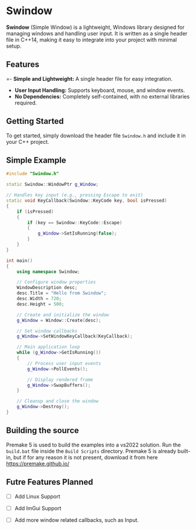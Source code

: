 # Swindow

**Swindow** (Simple Window) is a lightweight, Windows library designed for managing windows and handling user input. It is written as a single header file in C++14, making it easy to integrate into your project with minimal setup.

## Features

=- **Simple and Lightweight:** A single header file for easy integration.
- **User Input Handling:** Supports keyboard, mouse, and window events.
- **No Dependencies:** Completely self-contained, with no external libraries required.

## Getting Started

To get started, simply download the header file `Swindow.h` and include it in your C++ project.

## Simple Example

```cpp
#include "Swindow.h"

static Swindow::WindowPtr g_Window;

// Handles key input (e.g., pressing Escape to exit)
static void KeyCallback(Swindow::KeyCode key, bool isPressed)
{
	if (isPressed)
	{
		if (key == Swindow::KeyCode::Escape)
		{
			g_Window->SetIsRunning(false);
		}
	}
}

int main()
{
	using namespace Swindow;

	// Configure window properties
	WindowDescription desc;
	desc.Title = "Hello from Swindow";
	desc.Width = 720;
	desc.Height = 500;

	// Create and initialize the window
	g_Window = Window::Create(desc);

	// Set window callbacks
	g_Window->SetWindowKeyCallback(KeyCallback);

	// Main application loop
	while (g_Window->GetIsRunning())
	{
		// Process user input events
		g_Window->PollEvents();

		// Display rendered frame
		g_Window->SwapBuffers();
	}

	// Cleanup and close the window
	g_Window->Destroy();
}
```

## Building the source

Premake 5 is used to build the examples into a vs2022 solution. Run the `build.bat` file inside the `Build Scripts` directory.
Premake 5 is already built-in, but if for any reason it is not present, download it from here https://premake.github.io/ 

## Futre Features Planned

- [ ] Add Linux Support
- [ ] Add ImGui Support
- [ ] Add more window related callbacks, such as Input. 



